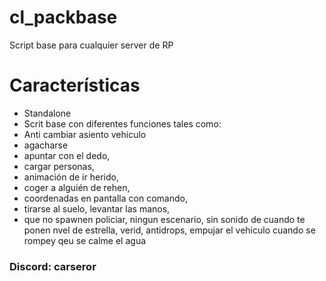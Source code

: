 # cl_packbase

Script base para cualquier server de RP

# Características
* Standalone
* Scrit base con diferentes funciones tales como:
* Anti cambiar asiento vehiculo
* agacharse
* apuntar con el dedo,
* cargar personas,
*  animación de ir herido,
* coger a alguién de rehen,
* coordenadas en pantalla con comando,
* tirarse al suelo, levantar las manos,
*  que no spawnen policiar, ningun escenario, sin sonido de cuando te ponen nvel de estrella, verid, antidrops, empujar el vehiculo cuando se rompey qeu se calme el agua

### Discord: carseror
